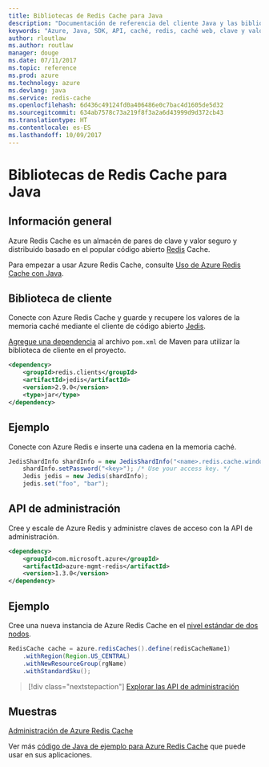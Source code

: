 ```yaml
---
title: Bibliotecas de Redis Cache para Java
description: "Documentación de referencia del cliente Java y las bibliotecas de administración de Redis Cache para Java"
keywords: "Azure, Java, SDK, API, caché, redis, caché web, clave y valor, en memoria"
author: rloutlaw
ms.author: routlaw
manager: douge
ms.date: 07/11/2017
ms.topic: reference
ms.prod: azure
ms.technology: azure
ms.devlang: java
ms.service: redis-cache
ms.openlocfilehash: 6d436c49124fd0a406486e0c7bac4d1605de5d32
ms.sourcegitcommit: 634ab7578c73a219f8f3a2a6d43999d9d372cb43
ms.translationtype: HT
ms.contentlocale: es-ES
ms.lasthandoff: 10/09/2017
---
```

# <a name="redis-cache-libraries-for-java"></a>Bibliotecas de Redis Cache para Java

## <a name="overview"></a>Información general

Azure Redis Cache es un almacén de pares de clave y valor seguro y distribuido basado en el popular código abierto [Redis](https://redis.io/) Cache. 

Para empezar a usar Azure Redis Cache, consulte [Uso de Azure Redis Cache con Java](/azure/redis-cache/cache-java-get-started).

## <a name="client-library"></a>Biblioteca de cliente

Conecte con Azure Redis Cache y guarde y recupere los valores de la memoria caché mediante el cliente de código abierto [Jedis](https://github.com/xetorthio/jedis).  

[Agregue una dependencia](https://maven.apache.org/guides/getting-started/index.html#How_do_I_use_external_dependencies) al archivo `pom.xml` de Maven para utilizar la biblioteca de cliente en el proyecto.   

```XML
<dependency>
    <groupId>redis.clients</groupId>
    <artifactId>jedis</artifactId>
    <version>2.9.0</version>
    <type>jar</type>
</dependency>
```

## <a name="example"></a>Ejemplo

Conecte con Azure Redis e inserte una cadena en la memoria caché.

```java
JedisShardInfo shardInfo = new JedisShardInfo("<name>.redis.cache.windows.net", 6380, useSsl);
    shardInfo.setPassword("<key>"); /* Use your access key. */
    Jedis jedis = new Jedis(shardInfo);
    jedis.set("foo", "bar");
```

## <a name="management-api"></a>API de administración

Cree y escale de Azure Redis y administre claves de acceso con la API de administración.

```XML
<dependency>
    <groupId>com.microsoft.azure</groupId>
    <artifactId>azure-mgmt-redis</artifactId>
    <version>1.3.0</version>
</dependency>
```

## <a name="example"></a>Ejemplo

Cree una nueva instancia de Azure Redis Cache en el [nivel estándar de dos nodos](https://azure.microsoft.com/services/cache/). 

```java
RedisCache cache = azure.redisCaches().define(redisCacheName1)
    .withRegion(Region.US_CENTRAL)
    .withNewResourceGroup(rgName)
    .withStandardSku();
```

> [!div class="nextstepaction"]
> [Explorar las API de administración](/java/api/overview/azure/rediscache/managementapi)

## <a name="samples"></a>Muestras

[Administración de Azure Redis Cache](https://github.com/Azure-Samples/redis-java-manage-cache)   

Ver más [código de Java de ejemplo para Azure Redis Cache](https://azure.microsoft.com/resources/samples/?platform=java&term=redis) que puede usar en sus aplicaciones.
